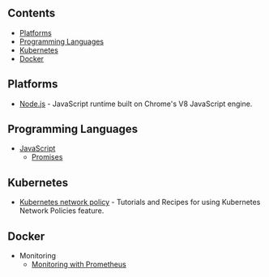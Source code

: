 ## Contents

- [Platforms](#platforms)
- [Programming Languages](#programming-languages)
- [Kubernetes](#kuberntes)
- [Docker](#docker)
## Platforms

- [Node.js](https://github.com/sindresorhus/awesome-nodejs) - JavaScript runtime built on Chrome's V8 JavaScript engine.

## Programming Languages

- [JavaScript](https://github.com/sorrycc/awesome-javascript)
	- [Promises](https://github.com/wbinnssmith/awesome-promises)

## Kubernetes

- [Kubernetes network policy](https://github.com/ms-building-blocks/kubernetes-network-policy-recipes) - Tutorials and Recipes for using Kubernetes Network Policies feature.

## Docker
- Monitoring
	- [Monitoring with Prometheus](https://github.com/internet-com/dockprom)
